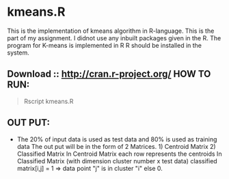 # kmeans.R


This is the implementation of kmeans algorithm in R-language. This is the part of my assignment. I didnot use any inbuilt packages given in the R. 
The program for K-means is implemented in R
R should be installed in the system.

Download :: http://cran.r-project.org/
HOW TO RUN:
-----------
>Rscript kmeans.R <dataSet>

OUT PUT:
--------

*	The 20% of input data is used as test data and 80% is used as training data
	The out put will be in the form of 2 Matrices.
		1) Centroid Matrix
		2) Classified Matrix
	In Centroid Matrix each row represents the centroids
	In Classified Matrix (with dimension cluster number x test data) 
		classified matrix[i,j] = 1 => data point "j" is in cluster "i"
		else 0.

